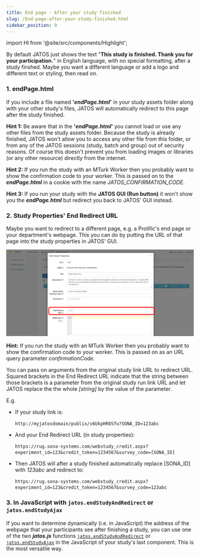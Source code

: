 ```yaml
---
title: End page - After your study finished
slug: /End-page-after-your-study-finished.html
sidebar_position: 9
---
```

import Hl from '@site/src/components/Highlight';

By default JATOS just shows the text "**This study is finished. Thank you for your participation.**" in English language, with no special formatting, after a study finshed. Maybe you want a different language or add a logo and different text or styling, then read on.


### 1. endPage.html

If you include a file named **'_endPage.html_'** in your study assets folder along with your other study's files, JATOS will automatically redirect to this page after the study finished.

**Hint 1:** Be aware that in the **'_endPage.html_'** you cannot load or use any other files from the study assets folder. Because the study is already finished, JATOS won't allow you to access any other file from this folder, or from any of the JATOS sessions (study, batch and group) out of security reasons. Of course this doesn't prevent you from loading images or libraries (or any other resource) directly from the internet.

**Hint 2:** If you run the study with an <Hl>MTurk Worker</Hl> then you probably want to show the confirmation code to your worker. This is passed on to the **_endPage.html_** in a cookie with the name *JATOS_CONFIRMATION_CODE*.

**Hint 3:** If you run your study with the **JATOS GUI (<Hl>Run</Hl> button)** it won't show you the **_endPage.html_** but redirect you back to JATOS' GUI instead.


### 2. Study Properties' End Redirect URL

Maybe you want to redirect to a different page, e.g. a Prolific's end page or your department's webpage. This you can do by putting the URL of that page into the study properties in JATOS' GUI. 

![screenshot](/img/Screenshot_end-redirect-url.png)

**Hint:** If you run the study with an <Hl>MTurk Worker</Hl> then you probably want to show the confirmation code to your worker. This is passed on as an URL query parameter *confirmationCode*.

You can pass on arguments from the original study link URL to redirect URL. Squared brackets in the <Hl>End Redirect URL</Hl> indicate that the string between those brackets is a parameter from the original study run link URL and let JATOS replace the the whole _[string]_ by the value of the parameter.

E.g.

* If your study link is:

   ```
   http://myjatosdomain/publix/v6UkpHR8Sfu?SONA_ID=123abc
   ```

* And your <Hl>End Redirect URL</Hl> (in study properties):

   ```
   https://rug.sona-systems.com/webstudy_credit.aspx?experiment_id=123&credit_token=1234567&survey_code=[SONA_ID]
   ```

* Then JATOS will after a study finished automatically replace [SONA_ID] with _123abc_ and redirect to:

   ```
   https://rug.sona-systems.com/webstudy_credit.aspx?experiment_id=123&credit_token=1234567&survey_code=123abc
   ```


### 3. In JavaScript with `jatos.endStudyAndRedirect` or `jatos.endStudyAjax` 

If you want to determine dynamically (i.e. in JavaScript) the address of the webpage that your participants see after finishing a study, you can use one of the two **_jatos.js_** functions [`jatos.endStudyAndRedirect`](jatos.js-Reference.html#jatosendstudyandredirect) or [`jatos.endStudyAjax`](jatos.js-Reference.html#jatosendstudyajax) in the JavaScript of your study's last component. This is the most versatile way.
